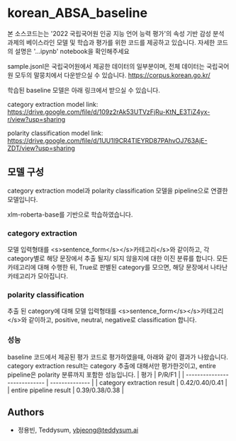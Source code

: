 # korean_ABSA_baseline

본 소스코드는는 '2022 국립국어원 인공 지능 언어 능력 평가'의 속성 기반 감성 분석 과제의 베이스라인 모델 및 학습과 평가를 위한 코드를 제공하고 있습니다. 자세한 코드의 설명은 '...ipynb' notebook을 확인해주세요

sample.jsonl은 국립국어원에서 제공한 데이터의 일부분이며, 전체 데이터는 국립국어원 모두의 말뭉치에서 다운받으실 수 있습니다. https://corpus.korean.go.kr/

학습된 baseline 모델은 아래 링크에서 받으실 수 있습니다.

category extraction model link: https://drive.google.com/file/d/109z2rAk53UTVzFjRu-KtN_E3TiZ4yx-r/view?usp=sharing

polarity classification model link: https://drive.google.com/file/d/1UU1I9CR4TIEYRD87PAhvOJ763AjE-ZDT/view?usp=sharing

## 모델 구성
category extraction model과 polarity classification 모델을 pipeline으로 연결한 모델입니다.

xlm-roberta-base를 기반으로 학습하였습니다.

### category extraction
모델 입력형태를 \<s>sentence_form\</s>\</s>카테고리\</s>와 같이하고, 각 category별로 해당 문장에서 추출 될지/ 되지 않을지에 대한 이진 분류를 합니다.
모든 카테고리에 대해 수행한 뒤, True로 판별된 category를 모으면, 해당 문장에서 나타난 카테고리가 모아집니다.

### polarity classification
추출 된 category에 대해 모델 입력형태를 \<s>sentence_form\</s>\</s>카테고리\</s>와 같이하고, positive, neutral, negative로 classification 합니다.

### 성능
baseline 코드에서 제공된 평가 코드로 평가하였을때, 아래와 같이 결과가 나왔습니다.
category extraction result는 category 추출에 대해서만 평가한것이고, entire pipeline은 polarity 분류까지 포함한 성능입니다.
| 평가                       |  P/R/F1         |
| ---------------------------- | -------------- |
| category extraction result | 0.42/0.40/0.41 |
| entire pipeline result | 0.39/0.38/0.38 |


## Authors
- 정용빈, Teddysum, ybjeong@teddysum.ai
